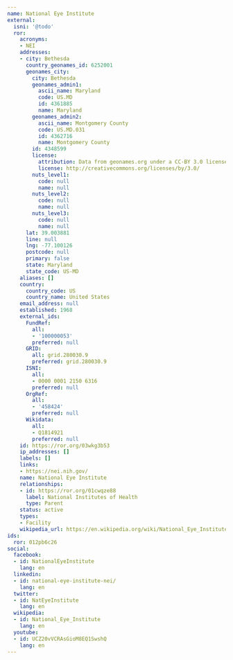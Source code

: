 ```yaml
---
name: National Eye Institute
external:
  isni: '@todo'
  ror:
    acronyms:
    - NEI
    addresses:
    - city: Bethesda
      country_geonames_id: 6252001
      geonames_city:
        city: Bethesda
        geonames_admin1:
          ascii_name: Maryland
          code: US.MD
          id: 4361885
          name: Maryland
        geonames_admin2:
          ascii_name: Montgomery County
          code: US.MD.031
          id: 4362716
          name: Montgomery County
        id: 4348599
        license:
          attribution: Data from geonames.org under a CC-BY 3.0 license
          license: http://creativecommons.org/licenses/by/3.0/
        nuts_level1:
          code: null
          name: null
        nuts_level2:
          code: null
          name: null
        nuts_level3:
          code: null
          name: null
      lat: 39.003881
      line: null
      lng: -77.100126
      postcode: null
      primary: false
      state: Maryland
      state_code: US-MD
    aliases: []
    country:
      country_code: US
      country_name: United States
    email_address: null
    established: 1968
    external_ids:
      FundRef:
        all:
        - '100000053'
        preferred: null
      GRID:
        all: grid.280030.9
        preferred: grid.280030.9
      ISNI:
        all:
        - 0000 0001 2150 6316
        preferred: null
      OrgRef:
        all:
        - '458424'
        preferred: null
      Wikidata:
        all:
        - Q1814921
        preferred: null
    id: https://ror.org/03wkg3b53
    ip_addresses: []
    labels: []
    links:
    - https://nei.nih.gov/
    name: National Eye Institute
    relationships:
    - id: https://ror.org/01cwqze88
      label: National Institutes of Health
      type: Parent
    status: active
    types:
    - Facility
    wikipedia_url: https://en.wikipedia.org/wiki/National_Eye_Institute
ids:
  ror: 012pb6c26
social:
  facebook:
  - id: NationalEyeInstitute
    lang: en
  linkedin:
  - id: national-eye-institute-nei/
    lang: en
  twitter:
  - id: NatEyeInstitute
    lang: en
  wikipedia:
  - id: National_Eye_Institute
    lang: en
  youtube:
  - id: UCZ20vVCRAsGioM8EQ1SwshQ
    lang: en
---
```

